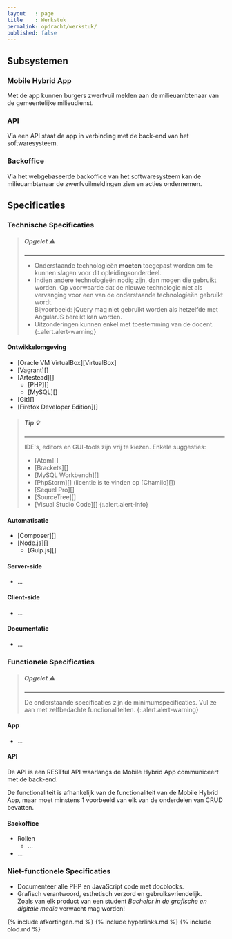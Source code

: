 ```yaml
---
layout   : page
title    : Werkstuk
permalink: opdracht/werkstuk/
published: false
---
```


Subsystemen
-----------

### Mobile Hybrid App

Met de app kunnen burgers zwerfvuil melden aan de milieuambtenaar van de gemeentelijke milieudienst.

### API

Via een API staat de app in verbinding met de back-end van het softwaresysteem.

### Backoffice

Via het webgebaseerde backoffice van het softwaresysteem kan de milieuambtenaar de zwerfvuilmeldingen zien en acties ondernemen.

Specificaties
-------------

### Technische Specificaties

> ##### **Opgelet** :warning:
> ---
>
> - Onderstaande technologieën **moeten** toegepast worden om te kunnen slagen voor dit opleidingsonderdeel.
> - Indien andere technologieën nodig zijn, dan mogen die gebruikt worden. Op voorwaarde dat de nieuwe technologie niet als vervanging voor een van de onderstaande technologieën gebruikt wordt.  
>   Bijvoorbeeld: jQuery mag niet gebruikt worden als hetzelfde met AngularJS bereikt kan worden. 
> - Uitzonderingen kunnen enkel met toestemming van de docent.
{:.alert.alert-warning}

#### Ontwikkelomgeving

 - [Oracle VM VirtualBox][VirtualBox]
 - [Vagrant][]
 - [Artestead][]
   - [PHP][]
   - [MySQL][]
 - [Git][]
 - [Firefox Developer Edition][]

> ##### **Tip** :bulb:
> ---
> IDE's, editors en GUI-tools zijn vrij te kiezen. Enkele suggesties:
>
> - [Atom][]
> - [Brackets][]
> - [MySQL Workbench][]
> - [PhpStorm][] (licentie is te vinden op [Chamilo][])
> - [Sequel Pro][]
> - [SourceTree][]
> - [Visual Studio Code][]
{:.alert.alert-info}

#### Automatisatie

 - [Composer][]
 - [Node.js][]
   - [Gulp.js][]

#### Server-side

 - …
 
#### Client-side

 - …

#### Documentatie

 - …

### Functionele Specificaties

> ##### **Opgelet** :warning:
> ---
> De onderstaande specificaties zijn de minimumspecificaties. Vul ze aan met zelfbedachte functionaliteiten. 
{:.alert.alert-warning}

#### App

 - …

#### API

De API is een RESTful API waarlangs de Mobile Hybrid App communiceert met de back-end.

De functionaliteit is afhankelijk van de functionaliteit van de Mobile Hybrid App, maar moet minstens 1 voorbeeld van elk van de onderdelen van CRUD bevatten. 

#### Backoffice

 - Rollen
   - …
 - …

### Niet-functionele Specificaties

 - Documenteer alle PHP en JavaScript code met docblocks.
 - Grafisch verantwoord, esthetisch verzord en gebruiksvriendelijk.  
   Zoals van elk product van een student *Bachelor in de grafische en digitale media* verwacht mag worden!


{% include afkortingen.md %}
{% include hyperlinks.md %}
{% include olod.md %}